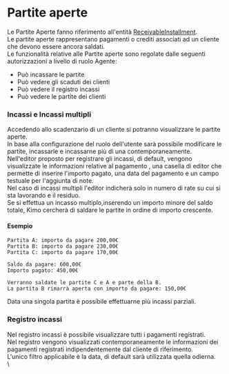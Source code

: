 # Partite aperte

Le Partite Aperte fanno riferimento all'entità [ReceivableInstallment](../integrazione/database-schema/receivableinstallment.md).\
Le partite aperte rappresentano pagamenti o crediti associati ad un cliente che devono essere ancora saldati.\
Le funzionalità relative alle Partite aperte sono regolate dalle seguenti autorizzazioni a livello di ruolo Agente:

* Può incassare le partite
* Può vedere gli scaduti dei clienti
* Può vedere il registro incassi
* Può vedere le partite dei clienti

### Incassi e Incassi multipli

Accedendo allo scadenzario di un cliente si potranno visualizzare le partite aperte.\
In base alla configurazione del ruolo dell'utente sarà possibile modificare le partite, incassarle e incassarne più di una contemporaneamente.\
Nell'editor proposto per registrare gli incassi,  di default, vengono visualizzate le informazioni relative al pagamento , una casella di editor che permette di inserire l'importo pagato, una data del pagamento e un campo testuale per l'aggiunta di note.\
Nel caso di incassi multipli l'editor indicherà solo in numero di rate su cui si sta lavorando e il residuo.\
Se si effettua un incasso multiplo,inserendo un importo minore del saldo totale, Kimo cercherà di saldare le partite in ordine di importo crescente.

#### Esempio

```
Partita A: importo da pagare 200,00€
Partita B: importo da pagare 230,00€
Partita C: importo da pagare 170,00€

Saldo da pagare: 600,00€
Importo pagato: 450,00€

Verranno saldate le partite C e A e parte della B.
La partita B rimarrà aperta con importo da pagare: 150,00€
```

Data una singola partita è possibile effettuarne più incassi parziali.

### Registro incassi

Nel registro incassi è possibile visualizzare tutti i pagamenti registrati.\
Nel registro vengono visualizzati contemporaneamente le informazioni dei pagamenti registrati indipendentemente dal cliente di riferimento.\
L'unico filtro applicabile è la data, di default sarà utilizzata quella odierna.\
\
